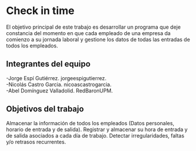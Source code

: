 # Check in time

El objetivo principal de este trabajo es desarrollar un programa que deje constancia del momento en que cada empleado de una empresa da 
comienzo a su jornada laboral y gestione los datos de todas las entradas de todos los empleados.
## Integrantes del equipo

-Jorge Espí Gutiérrez. jorgeespigutierrez.  
-Nicolás Castro Garcia. nicoascastrogarcia.  
-Abel Domínguez Valladolid. RedBaronUPM.


## Objetivos del trabajo

Almacenar la información de todos los empleados (Datos personales, horario de entrada y de salida).
Registrar y almacenar su hora de entrada y de salida asociados a cada día de trabajo.
Detectar irregularidades, faltas y/o retrasos recurrentes.
